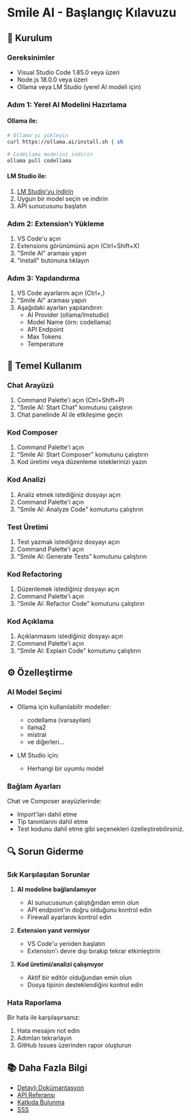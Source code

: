 # Smile AI - Başlangıç Kılavuzu

## 🚀 Kurulum

### Gereksinimler

- Visual Studio Code 1.85.0 veya üzeri
- Node.js 18.0.0 veya üzeri
- Ollama veya LM Studio (yerel AI modeli için)

### Adım 1: Yerel AI Modelini Hazırlama

#### Ollama ile:
```bash
# Ollama'yı yükleyin
curl https://ollama.ai/install.sh | sh

# CodeLlama modelini indirin
ollama pull codellama
```

#### LM Studio ile:
1. [LM Studio'yu indirin](https://lmstudio.ai/)
2. Uygun bir model seçin ve indirin
3. API sunucusunu başlatın

### Adım 2: Extension'ı Yükleme

1. VS Code'u açın
2. Extensions görünümünü açın (Ctrl+Shift+X)
3. "Smile AI" araması yapın
4. "Install" butonuna tıklayın

### Adım 3: Yapılandırma

1. VS Code ayarlarını açın (Ctrl+,)
2. "Smile AI" araması yapın
3. Aşağıdaki ayarları yapılandırın:
   - AI Provider (ollama/lmstudio)
   - Model Name (örn: codellama)
   - API Endpoint
   - Max Tokens
   - Temperature

## 🎯 Temel Kullanım

### Chat Arayüzü

1. Command Palette'i açın (Ctrl+Shift+P)
2. "Smile AI: Start Chat" komutunu çalıştırın
3. Chat panelinde AI ile etkileşime geçin

### Kod Composer

1. Command Palette'i açın
2. "Smile AI: Start Composer" komutunu çalıştırın
3. Kod üretimi veya düzenleme isteklerinizi yazın

### Kod Analizi

1. Analiz etmek istediğiniz dosyayı açın
2. Command Palette'i açın
3. "Smile AI: Analyze Code" komutunu çalıştırın

### Test Üretimi

1. Test yazmak istediğiniz dosyayı açın
2. Command Palette'i açın
3. "Smile AI: Generate Tests" komutunu çalıştırın

### Kod Refactoring

1. Düzenlemek istediğiniz dosyayı açın
2. Command Palette'i açın
3. "Smile AI: Refactor Code" komutunu çalıştırın

### Kod Açıklama

1. Açıklanmasını istediğiniz dosyayı açın
2. Command Palette'i açın
3. "Smile AI: Explain Code" komutunu çalıştırın

## ⚙️ Özelleştirme

### AI Model Seçimi

- Ollama için kullanılabilir modeller:
  - codellama (varsayılan)
  - llama2
  - mistral
  - ve diğerleri...

- LM Studio için:
  - Herhangi bir uyumlu model

### Bağlam Ayarları

Chat ve Composer arayüzlerinde:
- Import'ları dahil etme
- Tip tanımlarını dahil etme
- Test kodunu dahil etme
gibi seçenekleri özelleştirebilirsiniz.

## 🔍 Sorun Giderme

### Sık Karşılaşılan Sorunlar

1. **AI modeline bağlanılamıyor**
   - AI sunucusunun çalıştığından emin olun
   - API endpoint'in doğru olduğunu kontrol edin
   - Firewall ayarlarını kontrol edin

2. **Extension yanıt vermiyor**
   - VS Code'u yeniden başlatın
   - Extension'ı devre dışı bırakıp tekrar etkinleştirin

3. **Kod üretimi/analizi çalışmıyor**
   - Aktif bir editör olduğundan emin olun
   - Dosya tipinin desteklendiğini kontrol edin

### Hata Raporlama

Bir hata ile karşılaşırsanız:
1. Hata mesajını not edin
2. Adımları tekrarlayın
3. GitHub Issues üzerinden rapor oluşturun

## 📚 Daha Fazla Bilgi

- [Detaylı Dokümantasyon](./DOCUMENTATION.md)
- [API Referansı](./API.md)
- [Katkıda Bulunma](./CONTRIBUTING.md)
- [SSS](./FAQ.md) 